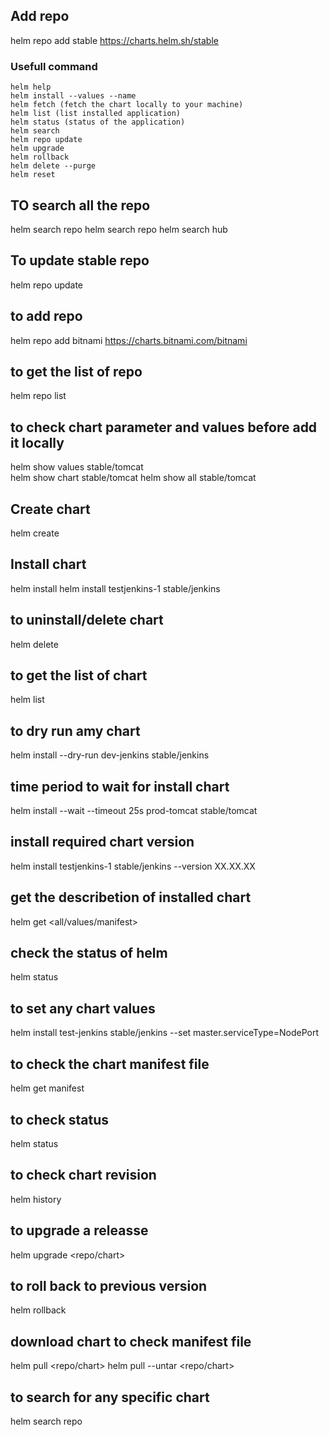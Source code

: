 ## Add repo
helm repo add stable https://charts.helm.sh/stable

### Usefull command
```
helm help
helm install --values --name
helm fetch (fetch the chart locally to your machine)
helm list (list installed application)
helm status (status of the application)
helm search
helm repo update
helm upgrade
helm rollback
helm delete --purge
helm reset
```


## TO search all the repo
helm search repo
helm search repo <repo name>
helm search hub <package name>
## To update stable repo
helm repo update
## to add repo
helm repo add bitnami https://charts.bitnami.com/bitnami
## to get the list of repo
helm repo list
## to check chart parameter and values before add it locally
helm show values stable/tomcat  
helm show chart stable/tomcat
helm show all stable/tomcat 

## Create chart 
helm create <any name>


## Install chart
helm install <release name> <repo> <chart name>
helm install testjenkins-1 stable/jenkins

## to uninstall/delete chart
helm delete <chart name>

## to get the list of chart
helm list

## to dry run amy chart
helm install --dry-run dev-jenkins stable/jenkins

## time period to wait for install chart
helm install --wait --timeout 25s prod-tomcat stable/tomcat


## install required chart version
helm install testjenkins-1 stable/jenkins --version XX.XX.XX


## get the describetion of installed chart 
helm get <all/values/manifest> <chart name>

## check the status of helm
helm status <chart name> 

## to set any chart values
helm install test-jenkins stable/jenkins --set master.serviceType=NodePort

## to check the chart manifest file 
helm get manifest <chart name>

## to check status
helm status <chart name>

## to check chart revision
helm history <chart name>

## to upgrade a releasse
helm upgrade <chart name> <repo/chart>

## to roll back to previous version
helm rollback <chart name> <revision>

## download chart to check manifest file
helm pull <repo/chart>
helm pull --untar <repo/chart>

## to search for any specific chart
helm search repo <redis>
